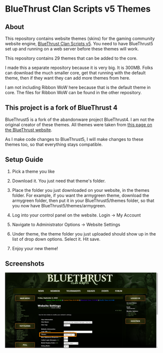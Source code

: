# BlueThrust Clan Scripts v5 Themes

## About

This repository contains website themes (skins) for the gaming community website engine, [BlueThrust Clan Scripts v5](https://github.com/RedDragonWebDesign/BlueThrust5). You need to have BlueThrust5 set up and running on a web server before these themes will work.

This repository contains 29 themes that can be added to the core.

I made this a separate repository because it is very big. It is 300MB. Folks can download the much smaller core, get that running with the default theme, then if they want they can add more themes from here.

I am not including Ribbon WoW here because that is the default theme in core. The files for Ribbon WoW can be found in the other repository.

## This project is a fork of BlueThrust 4

BlueThrust5 is a fork of the abandonware project BlueThrust4. I am not the original creator of these themes. All themes were taken from [this page on the BlueThrust website](https://bluethrust.com/themes).

As I make code changes to BlueThrust5, I will make changes to these themes too, so that everything stays compatible.

## Setup Guide

1) Pick a theme you like

2) Download it. You just need that theme's folder.

3) Place the folder you just downloaded on your website, in the themes folder. For example, if you want the armygreen theme, download the armygreen folder, then put it in your BlueThrust5/themes folder, so that you now have BlueThrust5/themes/armygreen.

4) Log into your control panel on the website. Login -> My Account

5) Navigate to Administrator Options -> Website Settings

6) Under theme, the theme folder you just uploaded should show up in the list of drop down options. Select it. Hit save.

7) Enjoy your new theme!

## Screenshots

![](screenshot1.png)